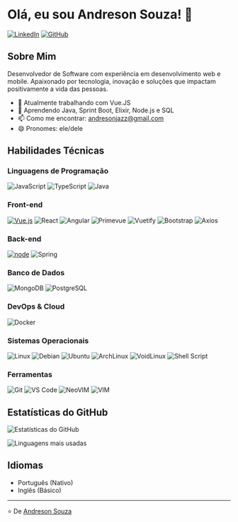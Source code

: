 # Olá, eu sou Andreson Souza! 👋

[![LinkedIn](https://img.shields.io/badge/LinkedIn-0077B5?style=for-the-badge&logo=linkedin&logoColor=white)](https://www.linkedin.com/in/andreson-souza-9777a027/)
[![GitHub](https://img.shields.io/badge/GitHub-100000?style=for-the-badge&logo=github&logoColor=white)](https://github.com/seu-usuario)

## Sobre Mim

Desenvolvedor de Software com experiência em desenvolvimento web e mobile. Apaixonado por tecnologia, inovação e soluções que impactam positivamente a vida das pessoas.

- 🔭 Atualmente trabalhando com Vue.JS
- 🌱 Aprendendo Java, Sprint Boot, Elixir, Node.js e SQL
- 📫 Como me encontrar: andresonjazz@gmail.com
- 😄 Pronomes: ele/dele

## Habilidades Técnicas

### Linguagens de Programação
![JavaScript](https://img.shields.io/badge/JavaScript-F7DF1E?style=for-the-badge&logo=javascript&logoColor=black)
![TypeScript](https://img.shields.io/badge/TypeScript-007ACC?style=for-the-badge&logo=typescript&logoColor=white)
![Java](https://img.shields.io/badge/Java-ED8B00?style=for-the-badge&logo=openjdk&logoColor=white)

### Front-end
[![Vue.js](https://img.shields.io/badge/Vue.js-4FC08D?style=for-the-badge&logo=vuedotjs&logoColor=white)](https://img.shields.io/badge/Vue.js-4FC08D.svg?style=for-the-badge&logo=vuedotjs&logoColor=white)
![React](https://img.shields.io/badge/React-20232A?style=for-the-badge&logo=react&logoColor=61DAFB)
![Angular](https://img.shields.io/badge/Angular-DD0031?style=for-the-badge&logo=angular&logoColor=white)
![Primevue](https://img.shields.io/badge/PrimeVue-41B883.svg?style=for-the-badge&logo=PrimeVue&logoColor=white)
![Vuetify](https://img.shields.io/badge/Vuetify-1867C0.svg?style=for-the-badge&logo=Vuetify&logoColor=white)
![Bootstrap](https://img.shields.io/badge/Bootstrap-7952B3.svg?style=for-the-badge&logo=Bootstrap&logoColor=white)
![Axios](https://img.shields.io/badge/Axios-5A29E4.svg?style=for-the-badge&logo=Axios&logoColor=white)
### Back-end
[![node](https://img.shields.io/badge/Node.js-43853D?style=for-the-badge&logo=node.js&logoColor=white)](https://img.shields.io/badge/Node.js-5FA04E.svg?style=for-the-badge&logo=nodedotjs&logoColor=white)
![Spring](https://img.shields.io/badge/Spring-6DB33F?style=for-the-badge&logo=spring&logoColor=white)

### Banco de Dados
![MongoDB](https://img.shields.io/badge/MongoDB-4EA94B?style=for-the-badge&logo=mongodb&logoColor=white)
![PostgreSQL](https://img.shields.io/badge/PostgreSQL-316192?style=for-the-badge&logo=postgresql&logoColor=white)

### DevOps & Cloud
![Docker](https://img.shields.io/badge/Docker-2496ED?style=for-the-badge&logo=docker&logoColor=white)

### Sistemas Operacionais
![Linux](https://img.shields.io/badge/Linux-FCC624?style=for-the-badge&logo=linux&logoColor=black)
![Debian](https://img.shields.io/badge/Debian-A81D33.svg?style=for-the-badge&logo=Debian&logoColor=white)
![Ubuntu](https://img.shields.io/badge/Ubuntu-E95420?style=for-the-badge&logo=ubuntu&logoColor=white)
![ArchLinux](https://img.shields.io/badge/Arch%20Linux-1793D1.svg?style=for-the-badge&logo=Arch-Linux&logoColor=white)
![VoidLinux](https://img.shields.io/badge/Void%20Linux-478061.svg?style=for-the-badge&logo=Void-Linux&logoColor=white)
![Shell Script](https://img.shields.io/badge/Shell_Script-121011?style=for-the-badge&logo=gnu-bash&logoColor=white)

### Ferramentas
![Git](https://img.shields.io/badge/Git-F05032?style=for-the-badge&logo=git&logoColor=white)
![VS Code](https://img.shields.io/badge/VS_Code-007ACC?style=for-the-badge&logo=visual-studio-code&logoColor=white)
![NeoVIM](https://img.shields.io/badge/Neovim-57A143.svg?style=for-the-badge&logo=Neovim&logoColor=white)
![VIM](https://img.shields.io/badge/Vim-019733.svg?style=for-the-badge&logo=Vim&logoColor=white)

## Estatísticas do GitHub

![Estatísticas do GitHub](https://github-readme-stats.vercel.app/api?username=andresonsouza&show_icons=true&theme=dracula)

![Linguagens mais usadas](https://github-readme-stats.vercel.app/api/top-langs/?username=andresonsouza&layout=compact&theme=dracula)


## Idiomas

- Português (Nativo)
- Inglês (Básico)

---

⭐️ De [Andreson Souza](https://github.com/seu-usuario)
